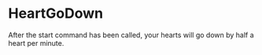 # HeartGoDown
After the start command has been called, your hearts will go down by half a heart per minute.
